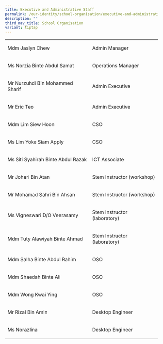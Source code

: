 ```yaml
---
title: Executive and Administrative Staff
permalink: /our-identity/school-organisation/executive-and-administrative-staff/
description: ""
third_nav_title: School Organisation
variant: tiptap
---
```

<table style="minWidth: 50px">
<colgroup>
<col>
<col>
</colgroup>
<tbody>
<tr>
<td rowspan="1" colspan="1">
<p>Mdm Jaslyn Chew</p>
</td>
<td rowspan="1" colspan="1">
<p>Admin Manager</p>
</td>
</tr>
<tr>
<td rowspan="1" colspan="1">
<p>Ms Norzia Binte Abdul Samat</p>
</td>
<td rowspan="1" colspan="1">
<p>Operations Manager</p>
</td>
</tr>
<tr>
<td rowspan="1" colspan="1">
<p>Mr Nurzuhdi Bin Mohammed Sharif</p>
</td>
<td rowspan="1" colspan="1">
<p>Admin Executive</p>
</td>
</tr>
<tr>
<td rowspan="1" colspan="1">
<p>Mr Eric Teo</p>
</td>
<td rowspan="1" colspan="1">
<p>Admin Executive</p>
</td>
</tr>
<tr>
<td rowspan="1" colspan="1">
<p>Mdm Lim Siew Hoon</p>
</td>
<td rowspan="1" colspan="1">
<p>CSO</p>
</td>
</tr>
<tr>
<td rowspan="1" colspan="1">
<p>Ms Lim Yoke Siam Apply</p>
</td>
<td rowspan="1" colspan="1">
<p>CSO</p>
</td>
</tr>
<tr>
<td rowspan="1" colspan="1">
<p>Ms Siti Syahirah Binte Abdul Razak</p>
</td>
<td rowspan="1" colspan="1">
<p>ICT Associate</p>
</td>
</tr>
<tr>
<td rowspan="1" colspan="1">
<p>Mr Johari Bin Atan</p>
</td>
<td rowspan="1" colspan="1">
<p>Stem Instructor (workshop)</p>
</td>
</tr>
<tr>
<td rowspan="1" colspan="1">
<p>Mr Mohamad Sahri Bin Ahsan</p>
</td>
<td rowspan="1" colspan="1">
<p>Stem Instructor (workshop)</p>
</td>
</tr>
<tr>
<td rowspan="1" colspan="1">
<p>Ms Vigneswari D/O Veerasamy</p>
</td>
<td rowspan="1" colspan="1">
<p>Stem Instructor (laboratory)</p>
</td>
</tr>
<tr>
<td rowspan="1" colspan="1">
<p>Mdm Tuty Alawiyah Binte Ahmad</p>
</td>
<td rowspan="1" colspan="1">
<p>Stem Instructor (laboratory)</p>
</td>
</tr>
<tr>
<td rowspan="1" colspan="1">
<p>Mdm Salha Binte Abdul Rahim</p>
</td>
<td rowspan="1" colspan="1">
<p>OSO</p>
</td>
</tr>
<tr>
<td rowspan="1" colspan="1">
<p>Mdm Shaedah Binte Ali</p>
</td>
<td rowspan="1" colspan="1">
<p>OSO</p>
</td>
</tr>
<tr>
<td rowspan="1" colspan="1">
<p>Mdm Wong Kwai Ying</p>
</td>
<td rowspan="1" colspan="1">
<p>OSO</p>
</td>
</tr>
<tr>
<td rowspan="1" colspan="1">
<p>Mr Rizal Bin Amin</p>
</td>
<td rowspan="1" colspan="1">
<p>Desktop Engineer</p>
</td>
</tr>
<tr>
<td rowspan="1" colspan="1">
<p>Ms Norazlina</p>
</td>
<td rowspan="1" colspan="1">
<p>Desktop Engineer</p>
</td>
</tr>
</tbody>
</table>
<p></p>